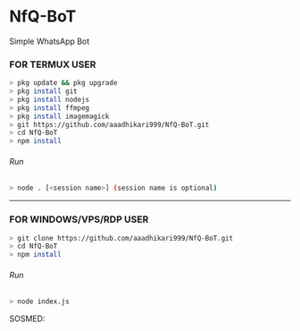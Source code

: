 # NfQ-BoT
Simple WhatsApp Bot

### FOR TERMUX USER
```bash
> pkg update && pkg upgrade
> pkg install git
> pkg install nodejs
> pkg install ffmpeg
> pkg install imagemagick
> git https://github.com/aaadhikari999/NfQ-BoT.git
> cd NfQ-BoT
> npm install
```
###### Run
```bash
> node . [<session name>] (session name is optional)
```

---------

### FOR WINDOWS/VPS/RDP USER
```bash
> git clone https://github.com/aaadhikari999/NfQ-BoT.git
> cd NfQ-BoT
> npm install
```
###### Run
```bash
> node index.js
```
 SOSMED:
 
